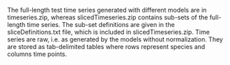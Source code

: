 The full-length test time series generated with different models are in timeseries.zip, whereas slicedTimeseries.zip contains sub-sets of the full-length time series. The sub-set definitions are given in the sliceDefinitions.txt file, which is included in slicedTimeseries.zip.
Time series are raw, i.e. as generated by the models without normalization. They are stored as tab-delimited tables where rows represent species and columns time points. 
